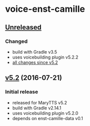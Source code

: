 voice-enst-camille
==================

[Unreleased]
------------

### Changed

- build with Gradle v3.5
- uses voicebuilding plugin v5.2.2
- [all changes since v5.2]

[v5.2] (2016-07-21)
-------------------

### Initial release

- released for MaryTTS v5.2
- build with Gradle v2.14.1
- uses voicebuilding plugin v5.2.0
- depends on enst-camille-data v0.1

[Unreleased]: https://github.com/marytts/voice-enst-camille/tree/master
[all changes since v5.2]: https://github.com/marytts/voice-enst-camille/compare/v5.2...HEAD
[v5.2]: https://github.com/marytts/voice-enst-camille/releases/tag/v5.2
